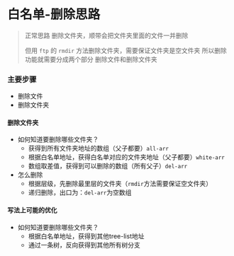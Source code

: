 # 白名单-删除思路

> 正常思路
> 删除文件夹，顺带会把文件夹里面的文件一并删除
> 
> 但用 `ftp` 的 `rmdir` 方法删除文件夹，需要保证文件夹是空文件夹
> 所以删除功能就需要分成两个部分
> 删除文件和删除文件夹

### 主要步骤
- 删除文件
- 删除文件夹

#### 删除文件夹
- 如何知道要删除哪些文件夹？
  - 获得到所有文件夹地址的数组（父子都要）`all-arr`
  - 根据白名单地址，获得白名单对应的文件夹地址（父子都要）`white-arr`
  - 数组取差值，获得到可以删除的数组（所有父子）`del-arr`
- 怎么删除
  - 根据层级，先删除最里层的文件夹（`rmdir`方法需要保证空文件夹）
  - 递归删除，出口为：`del-arr`为空数组

#### 写法上可能的优化
- 如何知道要删除哪些文件夹？
  - 根据白名单地址，获得到其他tree-list地址
  - 通过一条树，反向获得到其他所有树分支
